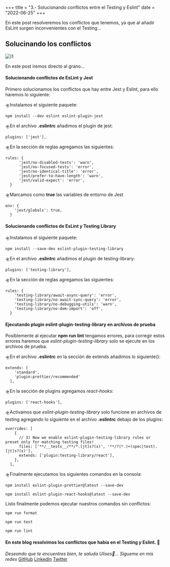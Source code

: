 +++
title = "3.- Solucionando conflictos entre el Testing y Eslint"
date = "2022-06-25"
+++

En este post resolveremos los conflictos que tenemos, ya que al añadir EsLint surgen inconvenientes con el Testing...

<!--more-->
## Solucinando los conflictos
![i1](https://user-images.githubusercontent.com/99143567/175790322-074bd984-b91c-4a98-9260-367ac96eb332.png)

En este post iremos directo al grano...

#### Solucionando conflictos de EsLint y Jest

Primero solucionamos los conflictos que hay entre Jest y Eslint, para ello haremos lo siguiente:

🛸Instalamos el siguiente paquete:

```
npm install --dev eslint eslint-plugin-jest
```

🛸En el archivo **.eslintrc** añadimos el plugin de jest:

```
plugins: ['jest'],
```

🛸En la sección de reglas agregamos las siguientes:

```
rules: {
      'jest/no-disabled-tests': 'warn',
      'jest/no-focused-tests': 'error',
      'jest/no-identical-title': 'error',
      'jest/prefer-to-have-length': 'warn',
      'jest/valid-expect': 'error',
  }
```

🛸Marcamos como **true** las variables de entorno de Jest

```
env: {
    'jest/globals': true,
  }
```

#### Solucionando conflictos de EsLint y Testing Library

🛸Instalamos el siguiente paquete:

```
npm install --save-dev eslint-plugin-testing-library
```

🛸En el archivo **.eslintrc** añadimos el plugin de testing-library:

```
plugins: ['testing-library'],
```

🛸En la sección de reglas agregamos las siguientes:

```
rules: {
    'testing-library/await-async-query': 'error',
    'testing-library/no-await-sync-query': 'error',
    'testing-library/no-debugging-utils': 'warn',
    'testing-library/no-dom-import': 'off',
  }
```

#### Ejecutando plugin eslint-plugin-testing-library en archivos de prueba

Posiblemente al ejecutar **npm run lint** tengamos errores, para corregir estos errores haremos que *eslint-plugin-testing-library* solo se ejecute en los archivos de prueba.

🛸En el archivo **.eslintrc** en la sección de extends añadimos lo siguiente():

```
extends: [
    'standard',
    'plugin:prettier/recommended'
  ],
```

🛸En la sección de plugins agregamos *react-hooks*:

```
plugins: ['react-hooks'],
```

🛸Activamos que *eslint-plugin-testing-library* solo funcione en archivos de testing agregando lo siguiente en el archivo **.eslintrc** debajo de los plugins:

```
overrides: [
    {
      // 3) Now we enable eslint-plugin-testing-library rules or preset only for matching testing files!
      files: ['**/__tests__/**/*.[jt]s?(x)', '**/?(*.)+(spec|test).[jt]s?(x)'],
      extends: ['plugin:testing-library/react'],
    },
  ],
```

🛸Finalmente ejecutamos los siguientes comandos en la consola:

```
npm install eslint-plugin-prettier@latest --save-dev
```

```
npm install eslint-plugin-react-hooks@latest --save-dev
```

Listo finalmente podemos ejecutar nuestros comandos sin conflictos:

```
npm run format
```

```
npm run test
```

```
npm run lint
```

#### En este blog resolvimos los conflictos que había en el Testing y Eslint. 🚀

*Deseando que te encuentres bien, te saluda Ulises🤵...*
*Sígueme en mis redes*
[GitHub](https://github.com/UlisesOrnelasR)
[LinkedIn](https://www.linkedin.com/in/ulises-ornelas/)
[Twitter](https://twitter.com/UlisesOrnelass)
